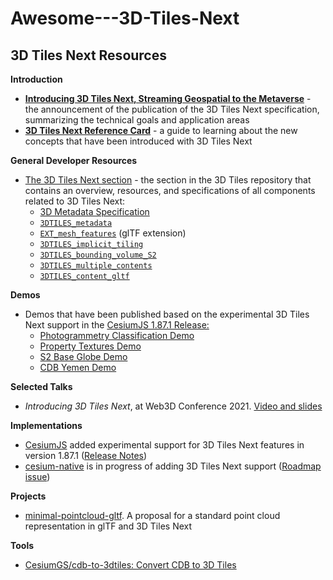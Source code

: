 # Awesome---3D-Tiles-Next

## 3D Tiles Next Resources

**Introduction**

* [**Introducing 3D Tiles Next, Streaming Geospatial to the Metaverse**](https://cesium.com/blog/2021/11/10/introducing-3d-tiles-next/) - the announcement of the publication of the 3D Tiles Next specification, summarizing the technical goals and application areas
* [**3D Tiles Next Reference Card**](./3d-tiles-next-reference-card.pdf) - a guide to learning about the new concepts that have been introduced with 3D Tiles Next

**General Developer Resources**

* [The 3D Tiles Next section](.) - the section in the 3D Tiles repository that contains an overview, resources, and specifications of all components related to 3D Tiles Next:
  * [3D Metadata Specification](../specification/Metadata)
  * [`3DTILES_metadata`](../extensions/3DTILES_metadata)
  * [`EXT_mesh_features`](https://github.com/KhronosGroup/glTF/pull/2082) (glTF extension)
  * [`3DTILES_implicit_tiling`](../extensions/3DTILES_implicit_tiling)
  * [`3DTILES_bounding_volume_S2`](../extensions/3DTILES_bounding_volume_S2)
  * [`3DTILES_multiple_contents`](../extensions/3DTILES_multiple_contents)
  * [`3DTILES_content_gltf`](../extensions/3DTILES_content_gltf)

**Demos**
  * Demos that have been published based on the experimental 3D Tiles Next support in the [CesiumJS 1.87.1 Release:](https://github.com/CesiumGS/cesium/blob/main/CHANGES.md#1871---2021-11-09)
    * [Photogrammetry Classification Demo](https://demos.cesium.com/ferry-building)
    * [Property Textures Demo](https://demos.cesium.com/owt-uncertainty)
    * [S2 Base Globe Demo](https://demos.cesium.com/owt-globe)
    * [CDB Yemen Demo](https://demos.cesium.com/cdb-yemen)


**Selected Talks**
  * _Introducing 3D Tiles Next_, at Web3D Conference 2021. [Video and slides](https://cesium.com/learn/presentations/#web3d-conference-2021)

**Implementations**
  * [CesiumJS](https://github.com/CesiumGS/cesium) added experimental support for 3D Tiles Next features in version 1.87.1 ([Release Notes](https://github.com/CesiumGS/cesium/blob/main/CHANGES.md#1871---2021-11-09))
  * [cesium-native](https://github.com/CesiumGS/cesium-native) is in progress of adding 3D Tiles Next support ([Roadmap issue](https://github.com/CesiumGS/cesium-native/issues/386))

**Projects**
  * [minimal-pointcloud-gltf](https://github.com/wallabyway/minimal-pointcloud-gltf). A proposal for a standard point cloud representation in glTF and 3D Tiles Next

**Tools**
  * [CesiumGS/cdb-to-3dtiles: Convert CDB to 3D Tiles](https://github.com/CesiumGS/cdb-to-3dtiles)
